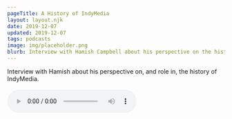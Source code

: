 ```yaml
---
pageTitle: A History of IndyMedia
layout: layout.njk
date: 2019-12-07
updated: 2019-12-07
tags: podcasts
image: img/placeholder.png
blurb: Interview with Hamish Campbell about his perspective on the history of IndyMedia. </br> </br> <audio controls id="music"><source src="audio/hamish_indymedia_cop25.mp3" type="audio/mpeg">Your browser does not support the audio element.</audio>
---
```


Interview with Hamish about his perspective on, and role in, the history of IndyMedia. </br> </br> <audio controls id="music"><source src="./hamish_indymedia_cop25.mp3" type="audio/mpeg">Your browser does not support the audio element.</audio>


